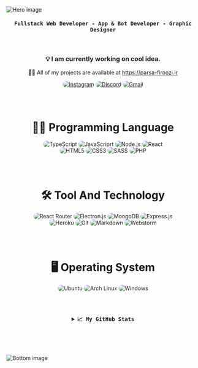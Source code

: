 <img src="https://cdn.discordapp.com/attachments/776425421968244768/881109192331624448/hero-svg.png" alt="Hero image">

<div align="center">
    <h4 align="center"><samp> Fullstack Web Developer - App & Bot Developer - Graphic Designer </samp></h4>
</div>

<br>

<h3 align="center">
    💡 I am currently working on cool idea.
</h3>

<p align="center"> 
    👨‍💻 All of my projects are available at <a href="https://parsa-firoozi.ir" target="_follow" title="parsa firoozi">https://parsa-firoozi.ir</a>
</p>

<p align="center">
    <a href="https://instagram.com/hello_im_parsa"><img src="https://img.shields.io/badge/Instagram-E4405F?style=for-the-badge&logo=instagram&logoColor=white" style="border-radius:15px" alt="Instagram"></a>
    <a href="https://discord.com/invite/RUrks4JqW6"><img src="https://img.shields.io/badge/Discord-7289DA?style=for-the-badge&logo=discord&logoColor=white" style="border-radius:15px" alt="Discord"></a>
    <a href="mailto:parsa.hastam20@gmail.com"><img src="https://img.shields.io/badge/Gmail-D14836?style=for-the-badge&logo=gmail&logoColor=white" alt="Gmail" style="border-radius:15px"></a>
</p>

<br><br>

<h1 align="center">👨‍💻 Programming Language</h1>

<div align="center">
    <img src="https://img.shields.io/badge/TypeScript-007ACC?style=for-the-badge&logo=typescript&logoColor=white" alt="TypeScript"  style="border-radius:15px"/>
    <img src="https://img.shields.io/badge/JavaScript-F7DF1E?style=for-the-badge&logo=javascript&logoColor=black" alt="JavaScriprt" style="border-radius:15px"/>
    <img src="https://img.shields.io/badge/Node.js-43853D?style=for-the-badge&logo=node.js&logoColor=white" alt="Node.js"  style="border-radius:15px"/>
    <img src="https://img.shields.io/badge/React-20232A?style=for-the-badge&logo=react&logoColor=61DAFB" alt="React"  style="border-radius:15px"/>
    <br/>
    <img src="https://img.shields.io/badge/HTML5-E34F26?style=for-the-badge&logo=html5&logoColor=white" alt="HTML5"  style="border-radius:15px"/>
    <img src="https://img.shields.io/badge/CSS3-1572B6?style=for-the-badge&logo=css3&logoColor=white" alt="CSS3"  style="border-radius:15px"/>
    <img src="https://img.shields.io/badge/Sass-CC6699?style=for-the-badge&logo=sass&logoColor=white" alt="SASS"  style="border-radius:15px"/>
    <img src="https://img.shields.io/badge/PHP-777BB4?style=for-the-badge&logo=php&logoColor=white" alt="PHP"  style="border-radius:15px"/>
</div>

<br><br>

<h1 align="center">🛠️ Tool And Technology</h1>

<div align="center">
    <img src="https://img.shields.io/badge/React_Router-CA4245?style=for-the-badge&logo=react-router&logoColor=white" alt="React Router"  style="border-radius:15px"/>
    <img src="https://img.shields.io/badge/Electron.js-20232A.svg?style=for-the-badge&logo=electron&logoColor=61DAFB" alt="Electron.js"  style="border-radius:15px"/>
    <img src="https://img.shields.io/badge/MongoDB-4EA94B?style=for-the-badge&logo=mongodb&logoColor=white" alt="MongoDB" style="border-radius:15px"/>
    <img src="https://img.shields.io/badge/Express.js-43853D.svg?style=for-the-badge&logo=express&logoColor=white" alt="Express.js"  style="border-radius:15px"/>
    <br/>
    <img src="https://img.shields.io/badge/Heroku-430098?style=for-the-badge&logo=heroku&logoColor=white" alt="Heroku"  style="border-radius:15px"/>
    <img src="https://img.shields.io/badge/git-f34f29.svg?style=for-the-badge&logo=git&logoColor=white" alt="Git"  style="border-radius:15px"/>
    <img src="https://img.shields.io/badge/Markdown-000000?style=for-the-badge&logo=markdown&logoColor=white" alt="Markdown"  style="border-radius:15px"/>
    <img src="https://img.shields.io/badge/Webstorm-346eff.svg?&style=for-the-badge&logo=webstorm" alt="Webstorm" style="border-radius:15px"/>
</div>

<br><br>

<h1 align="center">🖥 Operating System</h1>

<p align="center">
  <img src="https://img.shields.io/badge/Ubuntu-E95420?style=for-the-badge&logo=ubuntu&logoColor=white" alt="Ubuntu"  style="border-radius:15px"/>
  <img src="https://img.shields.io/badge/Arch_Linux-1793D1?style=for-the-badge&logo=arch-linux&logoColor=white" alt="Arch Linux"  style="border-radius:15px"/>
  <img src="https://img.shields.io/badge/Windows-0078D6?style=for-the-badge&logo=windows&logoColor=white" alt="Windows"  style="border-radius:15px"/>
</p>

<br><br>

<details align="center">
    <summary align="center"><b align="center"><samp align="center">📈 My GitHub Stats</samp></b></summary>
    <br/>
    <div align="center">
        <img align="center" src="https://github-readme-stats.vercel.app/api/top-langs/?username=im-parsa&langs_count=10&layout=compact&theme=react&hide_border=true&bg_color=0D1117&title_color=e92e2e&icon_color=e92e2e"  alt=""/>
    </div>
    <br/>
    <div align="center">
        <img align="center" src="https://github-readme-stats.vercel.app/api?username=im-parsa&theme=gruvbox_duo&show_icons=true&include_all_commits=true&count_private=true&theme=react&hide_border=true&bg_color=0D1117&title_color=e92e2e&icon_color=e92e2e"  alt=""/>
    </div>
    <br/>
    <div align="center">
        <img align="center" src="https://github-readme-streak-stats.herokuapp.com/?user=im-parsa&theme=gruvbox_duo&background=0D1117&hide_border=true&ring=e92e2e&currStreakLabel=F0DB4F&sideNums=F0DB4F&currStreakNum=F0DB4F&sideLabels=F0DB4F"  alt=""/>
    </div>
    <br/>
    <div align="center">
        <img align="center" src="https://activity-graph.herokuapp.com/graph?username=im-parsa&custom_title=im-parsa's%20Contribution%20Graph&bg_color=0D1117&color=e92e2e&line=FFFFFF&point=e92e2e&hide_border=true"  alt=""/>     </a>
    </div>
</details>

<br/><br/>

<div align="center"> 
    <img align="center" src="https://discord.c99.nl/widget/theme-1/488958506280550402.png" alt=""/>
</div>

<br/>


<img src="https://cdn.discordapp.com/attachments/776425421968244768/881109188670001182/bottom-svg.png" alt="Bottom image">
